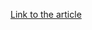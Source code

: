 [Link to the article](https://thedfirreport.com/2025/01/27/cobalt-strike-and-a-pair-of-socks-lead-to-lockbit-ransomware/)
